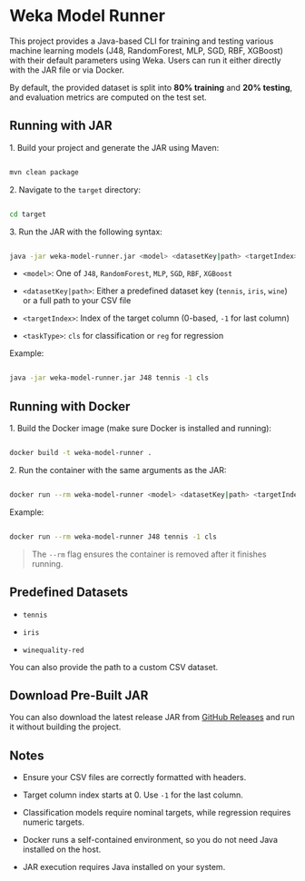 # Weka Model Runner



This project provides a Java-based CLI for training and testing various machine learning models (J48, RandomForest, MLP, SGD, RBF, XGBoost) with their default parameters using Weka. Users can run it either directly with the JAR file or via Docker.

By default, the provided dataset is split into **80% training** and **20% testing**, and evaluation metrics are computed on the test set.


## Running with JAR



1\. Build your project and generate the JAR using Maven:



```bash

mvn clean package

```



2\. Navigate to the `target` directory:



```bash

cd target

```



3\. Run the JAR with the following syntax:



```bash

java -jar weka-model-runner.jar <model> <datasetKey|path> <targetIndex> <taskType>

```



* `<model>`: One of `J48`, `RandomForest`, `MLP`, `SGD`, `RBF`, `XGBoost`

* `<datasetKey|path>`: Either a predefined dataset key (`tennis`, `iris`, `wine`) or a full path to your CSV file

* `<targetIndex>`: Index of the target column (0-based, `-1` for last column)

* `<taskType>`: `cls` for classification or `reg` for regression



Example:



```bash

java -jar weka-model-runner.jar J48 tennis -1 cls

```



## Running with Docker



1\. Build the Docker image (make sure Docker is installed and running):



```bash

docker build -t weka-model-runner .

```



2\. Run the container with the same arguments as the JAR:



```bash

docker run --rm weka-model-runner <model> <datasetKey|path> <targetIndex> <taskType>

```



Example:



```bash

docker run --rm weka-model-runner J48 tennis -1 cls

```



> The `--rm` flag ensures the container is removed after it finishes running.



## Predefined Datasets



* `tennis`

* `iris`

* `winequality-red`



You can also provide the path to a custom CSV dataset.

## Download Pre-Built JAR

You can also download the latest release JAR from [GitHub Releases](https://github.com/kteleg/weka-model-runner/releases) and run it without building the project.

## Notes



* Ensure your CSV files are correctly formatted with headers.

* Target column index starts at 0. Use `-1` for the last column.

* Classification models require nominal targets, while regression requires numeric targets.

* Docker runs a self-contained environment, so you do not need Java installed on the host.

* JAR execution requires Java installed on your system.



